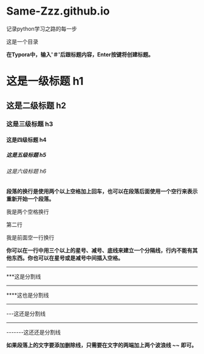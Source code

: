 # Same-Zzz.github.io
记录python学习之路的每一步  

这是一个目录



**在Typora中，输入'＃'后跟标题内容，Enter按键将创建标题。**

# 	这是一级标题 h1<br/>

## 	这是二级标题 h2<br/>

### 	这是三级标题 h3<br/>

#### 	这是四级标题 h4<br/>

##### 	这是五级标题 h5<br/>

###### 	这是六级标题 h6<br/>



**段落的换行是使用两个以上空格加上回车，也可以在段落后面使用一个空行来表示重新开始一个段落。**

我是两个空格换行  

第二行



我是前面空一行换行





**你可以在一行中用三个以上的星号、减号、底线来建立一个分隔线，行内不能有其他东西。你也可以在星号或是减号中间插入空格。**

***

***这是分割线

****

****这也是分割线

---

---这还是分割线

------

-------这还还是分割线





**如果段落上的文字要添加删除线，只需要在文字的两端加上两个波浪线 ~~ 即可。**





